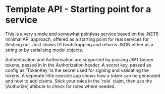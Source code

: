 # Template API - Starting point for a service
This is a very simple and somewhat pointless service based on the .NET6 minimal API approach, offered
as a starting point for real services for fleshing out. Just shows DI bootstrapping and returns JSON
either as a string or by serialising model objects.

Authentication and Authorisation are supported by passing JWT bearer tokens, passed in in the
Authorization header. A secret key, passed as config as 'TokenKey' is the secret used for signing
and validating the tokens. A seperate little console app shows how a token can be generated and
how to add claims. Stick your roles in the 'role' claim, then use the [Authorize] attibute to
check for roles where needed.
